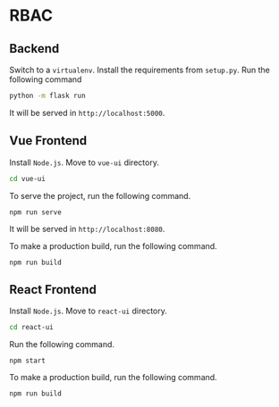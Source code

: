 # RBAC

## Backend
Switch to a `virtualenv`.
Install the requirements from `setup.py`.
Run the following command
```bash
python -m flask run
```
It will be served in `http://localhost:5000`.

## Vue Frontend
Install `Node.js`.
Move to `vue-ui` directory.
```bash
cd vue-ui
```
To serve the project, run the following command.
```npm
npm run serve
```
It will be served in `http://localhost:8080`.

To make a production build, run the following command.
```npm
npm run build
```

## React Frontend
Install `Node.js`.
Move to `react-ui` directory.
```bash
cd react-ui
```
Run the following command.
```npm
npm start
```
To make a production build, run the following command.
```npm
npm run build
```
